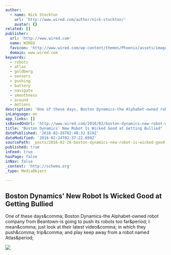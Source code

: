 ```yaml
---
author:
  - name: Nick Stockton
    url: 'http://www.wired.com/author/nick-stockton/'
    avatar: {}
related: []
publisher:
  url: 'http://www.wired.com'
  name: WIRED
  favicon: 'http://www.wired.com/wp-content/themes/Phoenix/assets/images/favicon.ico'
  domain: www.wired.com
keywords:
  - robots
  - atlas
  - goldberg
  - sensors
  - pushing
  - battery
  - navigate
  - smoothness
  - around
  - motions
description: 'One of these days, Boston Dynamics-the Alphabet-owned robot company from Beantown-is going to push its robots too far. I mean, just look at their latest video, in which they push, trip, and play keep away from a robot named Atlas.'
inLanguage: en
app_links: []
isBasedOnUrl: 'http://www.wired.com/2016/02/boston-dynamics-new-robot-wicked-good-getting-bullied/'
title: "Boston Dynamics' New Robot Is Wicked Good at Getting Bullied"
datePublished: '2016-02-26T02:48:32.819Z'
dateModified: '2016-02-24T02:37:22.899Z'
sourcePath: _posts/2016-02-26-boston-dynamics-new-robot-is-wicked-good-at-getting-bullied.md
published: true
inFeed: true
hasPage: false
inNav: false
_context: 'http://schema.org'
_type: MediaObject

---
```

<article style=""><h1>Boston Dynamics' New Robot Is Wicked Good at Getting Bullied</h1><p>One of these days&amp;comma; Boston Dynamics-the Alphabet-owned robot company from Beantown-is going to push its robots too far&amp;period; I mean&amp;comma; just look at their latest video&amp;comma; in which they push&amp;comma; trip&amp;comma; and play keep away from a robot named Atlas&amp;period;</p><img src="http://www.wired.com/wp-content/uploads/2016/02/atlas-new-1200x630.jpg" /></article>